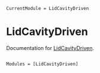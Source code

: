 ```@meta
CurrentModule = LidCavityDriven
```

# LidCavityDriven

Documentation for [LidCavityDriven](https://github.com/rveltz/LidCavityDriven.jl).

```@index
```

```@autodocs
Modules = [LidCavityDriven]
```
